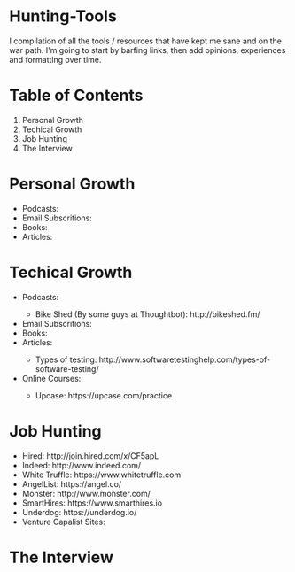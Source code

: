 # Hunting-Tools
I compilation of all the tools / resources that have kept me sane and on the war path. I'm going to start by barfing links, then add opinions, experiences and formatting over time.

# Table of Contents
<ol>
  <li> Personal Growth </li>
  <li> Techical Growth </li>
  <li> Job Hunting </li>
  <li> The Interview </li>
</ol>

# Personal Growth
<ul>
  <li> Podcasts: </li>
  <li> Email Subscritions: </li>
  <li> Books: </li>
  <li> Articles: </li>
</ul>

# Techical Growth
<ul>
  <li> Podcasts: </li>
    <ul> 
      <li> Bike Shed (By some guys at Thoughtbot): http://bikeshed.fm/ </li>
    </ul>
  <li> Email Subscritions: </li>
  <li> Books: </li>
  <li> Articles: </li>
    <ul>
      <li> Types of testing: http://www.softwaretestinghelp.com/types-of-software-testing/ </li>
    </ul>
  <li> Online Courses: </li>
    <ul>
      <li> Upcase: https://upcase.com/practice </li>
    </ul>
</ul>

# Job Hunting
<ul>
  <li> Hired: http://join.hired.com/x/CF5apL </li>
  <li> Indeed: http://www.indeed.com/ </li>
  <li> White Truffle: https://www.whitetruffle.com </li>
  <li> AngelList: https://angel.co/ </li>
  <li> Monster: http://www.monster.com/ </li>
  <li> SmartHires: https://www.smarthires.io </li>
  <li> Underdog: https://underdog.io/ </li>
  <li> Venture Capalist Sites: </li>
</ul>

# The Interview
